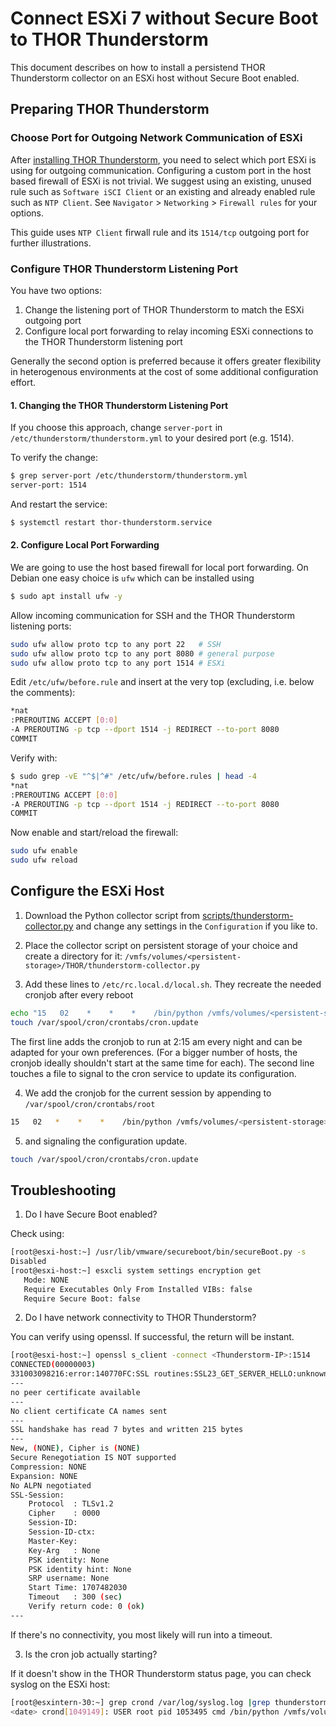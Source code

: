 # Connect ESXi 7 without Secure Boot to THOR Thunderstorm

This document describes on how to install a persistend THOR Thunderstorm collector on an ESXi host without Secure Boot enabled.

## Preparing THOR Thunderstorm


### Choose Port for Outgoing Network Communication of ESXi

After [installing THOR Thunderstorm](https://github.com/NextronSystems/nextron-helper-scripts/tree/master/thunderstorm), you need to select which port ESXi is using for outgoing communication. Configuring a custom port in the host based firewall of ESXi is not trivial. We suggest using an existing, unused rule such as `Software iSCI Client` or an existing and already enabled rule such as `NTP Client`. See `Navigator` > `Networking` > `Firewall rules` for your options.

This guide uses `NTP Client` firwall rule and its `1514/tcp` outgoing port for further illustrations.

### Configure THOR Thunderstorm Listening Port

You have two options:

1. Change the listening port of THOR Thunderstorm to match the ESXi outgoing port
2. Configure local port forwarding to relay incoming ESXi connections to the THOR Thunderstorm listening port

Generally the second option is preferred because it offers greater flexibility in heterogenous environments at the cost of some additional configuration effort.

#### 1. Changing the THOR Thunderstorm Listening Port

If you choose this approach, change `server-port` in `/etc/thunderstorm/thunderstorm.yml` to your desired port (e.g. 1514).

To verify the change:

```sh
$ grep server-port /etc/thunderstorm/thunderstorm.yml
server-port: 1514
```

And restart the service:
```sh
$ systemctl restart thor-thunderstorm.service
```

#### 2. Configure Local Port Forwarding

We are going to use the host based firewall for local port forwarding. On Debian one easy choice is `ufw` which can be installed using

```sh
$ sudo apt install ufw -y
```

Allow incoming communication for SSH and the THOR Thunderstorm listening ports:
```sh
sudo ufw allow proto tcp to any port 22   # SSH
sudo ufw allow proto tcp to any port 8080 # general purpose
sudo ufw allow proto tcp to any port 1514 # ESXi
```

Edit `/etc/ufw/before.rule` and insert at the very top (excluding, i.e. below the comments):
```sh
*nat
:PREROUTING ACCEPT [0:0]
-A PREROUTING -p tcp --dport 1514 -j REDIRECT --to-port 8080
COMMIT
```

Verify with:
```sh
$ sudo grep -vE "^$|^#" /etc/ufw/before.rules | head -4
*nat
:PREROUTING ACCEPT [0:0]
-A PREROUTING -p tcp --dport 1514 -j REDIRECT --to-port 8080
COMMIT
```

Now enable and start/reload the firewall:
```sh
sudo ufw enable
sudo ufw reload
```

## Configure the ESXi Host

1. Download the Python collector script from [scripts/thunderstorm-collector.py](../../scripts/thunderstorm-collector.py) and change any settings in the `Configuration` if you like to.

2. Place the collector script on persistent storage of your choice and create a directory for it: `/vmfs/volumes/<persistent-storage>/THOR/thunderstorm-collector.py`

3. Add these lines to `/etc/rc.local.d/local.sh`. They recreate the needed cronjob after every reboot
```sh
echo "15   02    *    *    *    /bin/python /vmfs/volumes/<persistent-storage>/THOR/thunderstorm-collector.py -s <THOR-Thunderstorm-IP/FQDN> -p 1514" >> /var/spool/cron/crontabs/root
touch /var/spool/cron/crontabs/cron.update
```
The first line adds the cronjob to run at 2:15 am every night and can be adapted for your own preferences. (For a bigger number of hosts, the cronjob ideally shouldn't start at the same time for each). The second line touches a file to signal to the cron service to update its configuration.

4. We add the cronjob for the current session by appending to `/var/spool/cron/crontabs/root`
```sh
15   02	  *    *    *    /bin/python /vmfs/volumes/<persistent-storage>/THOR/thunderstorm-collector.py -s <THOR-Thunderstorm-IP/FQDN> -p 1514
```
5. and signaling the configuration update.
```sh
touch /var/spool/cron/crontabs/cron.update
```



## Troubleshooting

1. Do I have Secure Boot enabled?

Check using:
```sh
[root@esxi-host:~] /usr/lib/vmware/secureboot/bin/secureBoot.py -s
Disabled
[root@esxi-host:~] esxcli system settings encryption get
   Mode: NONE
   Require Executables Only From Installed VIBs: false
   Require Secure Boot: false
```

2. Do I have network connectivity to THOR Thunderstorm?

You can verify using openssl. If successful, the return will be instant.
```sh
[root@esxi-host:~] openssl s_client -connect <Thunderstorm-IP>:1514
CONNECTED(00000003)
331003098216:error:140770FC:SSL routines:SSL23_GET_SERVER_HELLO:unknown protocol:s23_clnt.c:827:
---
no peer certificate available
---
No client certificate CA names sent
---
SSL handshake has read 7 bytes and written 215 bytes
---
New, (NONE), Cipher is (NONE)
Secure Renegotiation IS NOT supported
Compression: NONE
Expansion: NONE
No ALPN negotiated
SSL-Session:
    Protocol  : TLSv1.2
    Cipher    : 0000
    Session-ID:
    Session-ID-ctx:
    Master-Key:
    Key-Arg   : None
    PSK identity: None
    PSK identity hint: None
    SRP username: None
    Start Time: 1707482030
    Timeout   : 300 (sec)
    Verify return code: 0 (ok)
---
```
If there's no connectivity, you most likely will run into a timeout.

3. Is the cron job actually starting?

If it doesn't show in the THOR Thunderstorm status page, you can check syslog on the ESXi host:
```sh
[root@esxintern-30:~] grep crond /var/log/syslog.log |grep thunderstorm
<date> crond[1049149]: USER root pid 1053495 cmd /bin/python /vmfs/volumes/<persistent-storage>/THOR/thunderstorm-collector.py -s <THOR-Thunderstorm-IP/FQDN> -p 1514
```